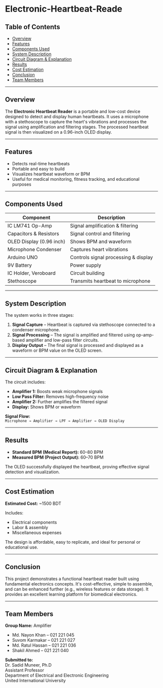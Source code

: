 # Electronic-Heartbeat-Reade

## Table of Contents
- [Overview](#overview)
- [Features](#features)
- [Components Used](#components-used)
- [System Description](#system-description)
- [Circuit Diagram & Explanation](#circuit-diagram--explanation)
- [Results](#results)
- [Cost Estimation](#cost-estimation)
- [Conclusion](#conclusion)
- [Team Members](#team-members)

---

## Overview
The **Electronic Heartbeat Reader** is a portable and low-cost device designed to detect and display human heartbeats. It uses a microphone with a stethoscope to capture the heart's vibrations and processes the signal using amplification and filtering stages. The processed heartbeat signal is then visualized on a 0.96-inch OLED display.

---

## Features
- Detects real-time heartbeats
- Portable and easy to build
- Visualizes heartbeat waveform or BPM
- Useful for medical monitoring, fitness tracking, and educational purposes

---

## Components Used
| Component                | Description                          |
|--------------------------|--------------------------------------|
| IC LM741 Op-Amp          | Signal amplification & filtering     |
| Capacitors & Resistors   | Signal control and filtering         |
| OLED Display (0.96 inch) | Shows BPM and waveform               |
| Microphone Condenser     | Captures heart vibrations            |
| Arduino UNO              | Controls signal processing & display |
| 9V Battery               | Power supply                         |
| IC Holder, Veroboard     | Circuit building                     |
| Stethoscope              | Transmits heartbeat to microphone    |

---

## System Description
The system works in three stages:
1. **Signal Capture** – Heartbeat is captured via stethoscope connected to a condenser microphone.
2. **Signal Processing** – The signal is amplified and filtered using op-amp-based amplifier and low-pass filter circuits.
3. **Display Output** – The final signal is processed and displayed as a waveform or BPM value on the OLED screen.

---

## Circuit Diagram & Explanation
The circuit includes:
- **Amplifier 1:** Boosts weak microphone signals  
- **Low Pass Filter:** Removes high-frequency noise  
- **Amplifier 2:** Further amplifies the filtered signal  
- **Display:** Shows BPM or waveform


**Signal Flow:**  
`Microphone → Amplifier → LPF → Amplifier → OLED Display`

---

## Results
- **Standard BPM (Medical Report):** 60–80 BPM  
- **Measured BPM (Project Output):** 60–70 BPM  

The OLED successfully displayed the heartbeat, proving effective signal detection and visualization.

---

## Cost Estimation
**Estimated Cost:** ~1500 BDT

Includes:
- Electrical components
- Labor & assembly
- Miscellaneous expenses

The design is affordable, easy to replicate, and ideal for personal or educational use.

---

## Conclusion
This project demonstrates a functional heartbeat reader built using fundamental electronics concepts. It's cost-effective, simple to assemble, and can be enhanced further (e.g., wireless features or data storage). It provides an excellent learning platform for biomedical electronics.

---

## Team Members
**Group Name:** Amplifier  
- Md. Nayon Khan – 021 221 045  
- Suvom Karmakar – 021 221 027  
- Md. Ratul Hassan – 021 221 036  
- Shakil Ahmed – 021 221 040  

**Submitted to:**  
Dr. Sadid Muneer, Ph.D  
Assistant Professor  
Department of Electrical and Electronic Engineering  
United International University

